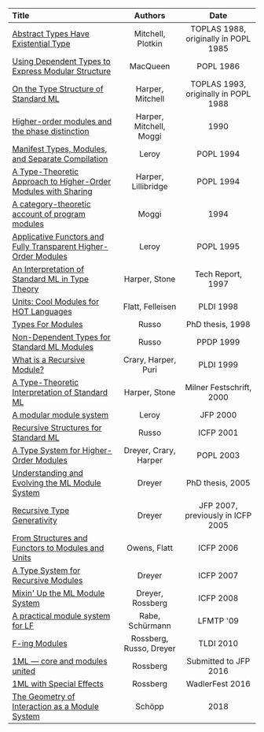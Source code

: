 | Title | Authors | Date |
|:------|:-------:|:----:|
|[Abstract Types Have Existential Type](pdfs/mitchell88.pdf)| Mitchell, Plotkin | TOPLAS 1988, originally in POPL 1985 |
|[Using Dependent Types to Express Modular Structure](pdfs/macqueen86.pdf)| MacQueen | POPL 1986 |
|[On the Type Structure of Standard ML](pdfs/harper93.pdf)| Harper, Mitchell | TOPLAS 1993, originally in POPL 1988 |
|[Higher-order modules and the phase distinction](pdfs/harper-mm-90.pdf) | Harper, Mitchell, Moggi | 1990
|[Manifest Types, Modules, and Separate Compilation](pdfs/leroy94.pdf)| Leroy | POPL 1994 |
|[A Type-Theoretic Approach to Higher-Order Modules with Sharing](pdfs/harper94.pdf)| Harper, Lillibridge | POPL 1994 |
|[A category-theoretic account of program modules](pdfs/10.1.1.79.2307.pdf)| Moggi | 1994 |
|[Applicative Functors and Fully Transparent Higher-Order Modules](pdfs/leroy95.pdf)| Leroy | POPL 1995 |
|[An Interpretation of Standard ML in Type Theory](pdfs/harper-stone-long.pdf)| Harper, Stone | Tech Report, 1997 |
|[Units: Cool Modules for HOT Languages](pdfs/flatt98.pdf)| Flatt, Felleisen | PLDI 1998 |
|[Types For Modules](pdfs/Types-for-Modules-Thesis.pdf)| Russo | PhD thesis, 1998 |
|[Non-Dependent Types for Standard ML Modules](pdfs/russo99.pdf)| Russo | PPDP 1999 |
|[What is a Recursive Module?](pdfs/crary99.pdf)| Crary, Harper, Puri | PLDI 1999 |
|[A Type-Theoretic Interpretation of Standard ML](pdfs/harper-stone-short.pdf)| Harper, Stone | Milner Festschrift, 2000 |
|[A modular module system](pdfs/xleroy-modular_modules-jfp.pdf) | Leroy | JFP 2000 |
|[Recursive Structures for Standard ML](pdfs/russo01.pdf)| Russo | ICFP 2001 |
|[A Type System for Higher-Order Modules](pdfs/dreyer03.pdf)| Dreyer, Crary, Harper | POPL 2003 |
|[Understanding and Evolving the ML Module System](pdfs/dreyer-thesis.pdf)| Dreyer | PhD thesis, 2005 |
|[Recursive Type Generativity](pdfs/dreyer-rtg.pdf)| Dreyer | JFP 2007, previously in ICFP 2005 |
|[From Structures and Functors to Modules and Units](pdfs/owens06.pdf)| Owens, Flatt | ICFP 2006 |
|[A Type System for Recursive Modules](pdfs/dreyer07.pdf)| Dreyer | ICFP 2007 |
|[Mixin' Up the ML Module System](pdfs/mixml-long.pdf)| Dreyer, Rossberg | ICFP 2008 |
|[A practical module system for LF](pdfs/mod.pdf) | Rabe, Schürmann | LFMTP '09 |
|[F-ing Modules](pdfs/f-ing.pdf)| Rossberg, Russo, Dreyer | TLDI 2010 |
|[1ML — core and modules united](pdfs/1ml-jfp-draft.pdf) | Rossberg | Submitted to JFP 2016
|[1ML with Special Effects](pdfs/1ml-effects.pdf) | Rossberg | WadlerFest 2016
|[The Geometry of Interaction as a Module System](pdfs/modules_tr.pdf) | Schöpp | 2018